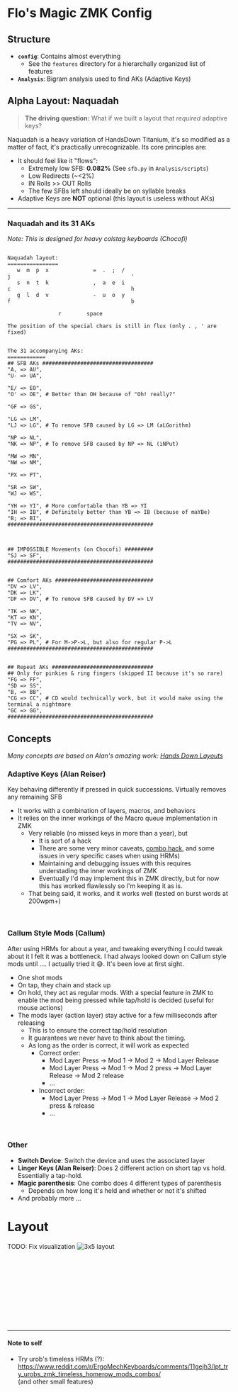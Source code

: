 
# Flo's Magic ZMK Config

## Structure
- **`config`**: Contains almost everything
  - See the `features` directory for a hierarchally organized list of features
- **`Analysis`**: Bigram analysis used to find AKs (Adaptive Keys)

## Alpha Layout: Naquadah
> **The driving question:** What if we built a layout that _required_ adaptive keys?

Naquadah is a heavy variation of HandsDown Titanium, it's so modified as a matter of fact, it's practically unrecognizable.
Its core principles are:
- It should feel like it "flows":
  - Extremely low SFB: **0.082%** (See `sfb.py` in `Analysis/scripts`)
  - Low Redirects (~<2%)
  - IN Rolls >> OUT Rolls
  - The few SFBs left should ideally be on syllable breaks
- Adaptive Keys are **NOT** optional (this layout is useless without AKs)
---
### Naquadah and its 31 AKs
_Note: This is designed for heavy colstag keyboards (Chocofi)_

```

Naquadah layout:
================
   w  m  p  x              =  .  ;  /
j                                      '
   s  n  t  k              ,  a  e  i
c                                      h
   g  l  d  v              -  u  o  y
f                                      b

                r        space

The position of the special chars is still in flux (only . , ' are fixed)


The 31 accompanying AKs:
============
## SFB AKs ###################################
"A, => AU",
"U- => UA",

"E/ => EO",
"O' => OE", # Better than OH because of "Oh! really?"

"GF => GS",

"LG => LM",
"LJ => LG", # To remove SFB caused by LG => LM (aLGorithm)

"NP => NL",
"NK => NP", # To remove SFB caused by NP => NL (iNPut)

"MW => MN",
"NW => NM",

"PX => PT",

"SR => SW",
"WJ => WS",

"YH => YI", # More comfortable than YB => YI
"IH => IB", # Definitely better than YB => IB (because of maYBe)
"B; => BI",
##############################################



## IMPOSSIBLE Movements (on Chocofi) #########
"SJ => SF",
##############################################


## Comfort AKs ###############################
"DV => LV",
"DK => LK",
"DF => DV", # To remove SFB caused by DV => LV

"TK => NK",
"KT => KN",
"TV => NV",

"SX => SK",
"PG => PL", # For M->P->L, but also for regular P->L
##############################################


## Repeat AKs ################################
## Only for pinkies & ring fingers (skipped II because it's so rare)
"FG => FF",
"SD => SS",
"B, => BB",
"CG => CC", # CD would technically work, but it would make using the terminal a nightmare
"GC => GG",
##############################################

```

## Concepts
_Many concepts are based on Alan's amazing work: [Hands Down Layouts](https://sites.google.com/alanreiser.com/handsdown/home/hands-down-neu)_


### Adaptive Keys (Alan Reiser)
Key behaving differently if pressed in quick successions. Virtually removes any remaining SFB
- It works with a combination of layers, macros, and behaviors
- It relies on the inner workings of the Macro queue implementation in ZMK
  - Very reliable (no missed keys in more than a year), but
    - It is sort of a hack
    - There are some very minor caveats, [combo hack](config/features/hands_down/adaptive_keys/combos.dtsi), and some issues in very specific cases when using HRMs)
    - Maintaining and debugging issues with this requires understading the inner workings of ZMK
    - Eventually I'd may implement this in ZMK directly, but for now this has worked flawlessly so I'm keeping it as is.
  - That being said, it works, and it works well (tested on burst words at 200wpm+)

<br/>

### Callum Style Mods (Callum)
After using HRMs for about a year, and tweaking everything I could tweak about it I felt it was a bottleneck. I had always looked down on Callum style mods until .... I actually tried it 😅. It's been love at first sight.
- One shot mods
- On tap, they chain and stack up
- On hold, they act as regular mods. With a special feature in ZMK to enable the mod being pressed while tap/hold is decided (useful for mouse actions)
- The mods layer (action layer) stay active for a few milliseconds after releasing
  - This is to ensure the correct tap/hold resolution
  - It guarantees we never have to think about the timing.
  - As long as the order is correct, it will work as expected
    - Correct order: 
      - Mod Layer Press -> Mod 1 -> Mod 2 -> Mod Layer Release 
      - Mod Layer Press -> Mod 1 -> Mod 2 press -> Mod Layer Release -> Mod 2 release
      - ...
    - Incorrect order:
      - Mod Layer Press -> Mod 1 -> Mod Layer Release -> Mod 2 press & release
      - ...
        
<br/>

### Other
- **Switch Device**: Switch the device and uses the associated layer
- **Linger Keys (Alan Reiser)**: Does 2 different action on short tap vs hold. Essentially a tap-hold.
- **Magic parenthesis**: One combo does 4 different types of parenthesis
  - Depends on how long it's held and whether or not it's shifted
- And probably more ...


# Layout
TODO: Fix visualization
![3x5 layout](./keymap-drawer/corne.svg)


<br/>
<br/>
<br/>
<br/>
<br/>
<br/>
<br/>
<br/>
<br/>

---
#### Note to self

- Try urob's timeless HRMs (?): https://www.reddit.com/r/ErgoMechKeyboards/comments/11gejh3/lpt_try_urobs_zmk_timeless_homerow_mods_combos/  
(and other small features)
